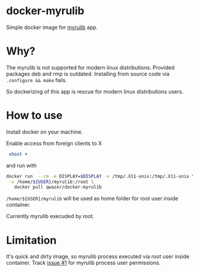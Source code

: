 # docker-myrulib

Simple docker image for [myrulib](https://github.com/lintest/myrulib/) app.

# Why?

The myrulib is not supported for modern linux distributions.
Provided packages deb and rmp is outdated.
Installing from source code via `.configure && make` fails.

So dockerizing of this app is rescue for modern linux distributions users.
  
# How to use
  
Install docker on your machine.

Enable access from foreign clients to X 
```bash
 xhost +
 ```
and run with

```bash
docker run  --rm -e DISPLAY=$DISPLAY -v /tmp/.X11-unix:/tmp/.X11-unix \
 -v /home/${USER}/myrulib:/root \ 
   docker pull qwazer/docker-myrulib
```
`/home/${USER}/myrulib` will be used as home folder for root user inside container.

Currently myrulib execuded by root.
  
# Limitation

It's quick and dirty image, so myrulib process executed via root user inside container.
Track [issue #1](https://github.com/qwazer/docker-myrulib/issues/1) for myrulib process user permissions.
